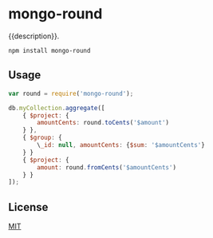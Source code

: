 # mongo-round

{{description}}.

	npm install mongo-round

## Usage

```javascript
var round = require('mongo-round');

db.myCollection.aggregate([
	{ $project: {
		amountCents: round.toCents('$amount')
	} },
	{ $group: {
		\_id: null, amountCents: {$sum: '$amountCents'}
	} }
	{ $project: {
    	amount: round.fromCents('$amountCents')
    } }
]);
```

## License

[MIT](http://opensource.org/licenses/MIT)
